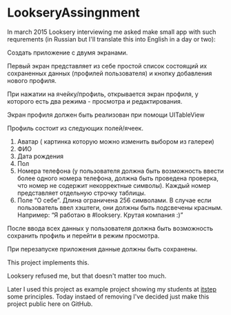 # LookseryAssingnment

In march 2015 Looksery interviewing me asked make small app with such requrements (in Russian but I'll translate this into English in a day or two):

Создать приложение с двумя экранами.

Первый экран представляет из себе простой список состоящий их сохраненных данных (профилей пользователя) и кнопку добавления нового профиля.

При нажатии на ячейку/профиль, открывается экран профиля, у которого есть два режима - просмотра и редактирования.

Экран профиля должен быть реализован при помощи UITableView

Профиль состоит из следующих полей/ячеек.
1.	Аватар ( картинка которую можно изменить выбором из галереи)
2.	ФИО
3.	Дата рождения
4.	Пол
5.	Номера телефона (у пользователя должна быть возможность ввести более одного номера телефона, должна быть проведена проверка, что номер не содержит некорректные символы). Каждый номер представляет отдельную строчку таблицы.
6.	Поле “О себе”. Длина ограничена 256 символами. В случае если пользователь ввел хэштеги, они должны быть подсвечены красным. Например: “Я работаю в #looksery. Крутая компания :)”

После ввода всех данных у пользователя должна быть возможность сохранить профиль и перейти в режим просмотра.

При перезапуске приложения данные должны быть сохранены.

This project implements this.

Looksery refused me, but that doesn't matter too much.

Later I used this project as example project showing my students at [itstep](http://itstep.org/en/) some principles. Today instaed of removing I've decided just make this project public here on GitHub.

